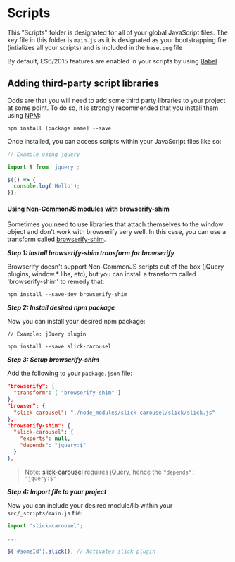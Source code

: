 # Scripts

This "Scripts" folder is designated for all of your global JavaScript files.
The key file in this folder is `main.js` as it is designated as your bootstrapping file (intializes all your scripts) and is included in the `base.pug` file

By default, ES6/2015 features are enabled in your scripts by using [Babel](https://babeljs.io)

## Adding third-party script libraries
Odds are that you will need to add some third party libraries to your project at some point. 
To do so, it is strongly recommended that you install them using [NPM](http://npmjs.com/):

```
npm install [package name] --save
```

Once installed, you can access scripts within your JavaScript files like so:

```js
// Example using jquery

import $ from 'jquery';

$(() => {
  console.log('Hello');
});
```

#### Using Non-CommonJS modules with browserify-shim

Sometimes you need to use libraries that attach themselves to the window object and don't work with browserify very well.
In this case, you can use a transform called [browserify-shim](https://github.com/thlorenz/browserify-shim).

***Step 1: Install browserify-shim transform for browserify***

Browserify doesn't support Non-CommonJS scripts out of the box (jQuery plugins, window.* libs, etc), but you can install a transform called 'browserify-shim' to remedy that:

```
npm install --save-dev browserify-shim
```

***Step 2: Install desired npm package***

Now you can install your desired npm package:

```
// Example: jQuery plugin

npm install --save slick-carousel
```

***Step 3: Setup browserify-shim***

Add the following to your `package.json` file:

```json
"browserify": {
  "transform": [ "browserify-shim" ]
},
"browser": {
  "slick-carousel": "./node_modules/slick-carousel/slick/slick.js"
},
"browserify-shim": {
  "slick-carousel": {
    "exports": null,
    "depends": "jquery:$"
  }
},
```
> Note: [slick-carousel](http://kenwheeler.github.io/slick/) requires jQuery, hence the `"depends": "jquery:$"`

***Step 4: Import file to your project***

Now you can include your desired module/lib within your `src/_scripts/main.js` file:

```js
import 'slick-carousel';

...

$('#someId').slick(); // Activates slick plugin
```
